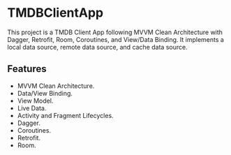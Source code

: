 # TMDBClientApp
 This project is a TMDB Client App following MVVM Clean Architecture with Dagger, Retrofit, Room, Coroutines, and View/Data Binding. It implements a local data source, remote data source, and cache data source.

 ## Features

- MVVM Clean Architecture.
- Data/View Binding.
- View Model.
- Live Data.
- Activity and Fragment Lifecycles.
- Dagger.
- Coroutines.
- Retrofit.
- Room.
